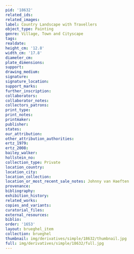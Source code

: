 ```yaml
---
pid: '18632'
related_ids: 
related_images: 
label: Country Landscape with Travellers
object_type: Painting
genre: Village, Town and Cityscape
tags: 
realdate: 
height_cm: '12.8'
width_cm: '17.8'
diameter_cm: 
plate_dimensions: 
support: 
drawing_medium: 
signature: 
signature_location: 
support_marks: 
further_inscription: 
collaborators: 
collaborator_notes: 
collectors_patrons: 
print_type: 
print_notes: 
printmaker: 
publisher: 
states: 
our_attribution: 
other_attribution_authorities: 
ertz_1979: 
ertz_2008: 
bailey_walker: 
hollstein_no: 
collection_type: Private
location_country: 
location_city: 
location_collection: 
location_or_most_recent_sale_notes: Johnny van Haeften
provenance: 
bibliography: 
exhibition_history: 
related_works: 
copies_and_variants: 
curatorial_files: 
external_resources: 
biblio: 
order: '1653'
layout: brueghel_item
collection: brueghel
thumbnail: img/derivatives/simple/18632/thumbnail.jpg
full: img/derivatives/simple/18632/full.jpg
---
```

